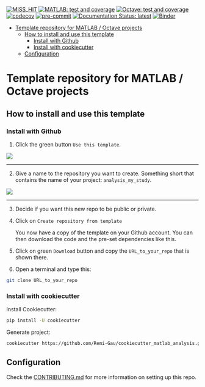 <!--
When you have set up your repo you may need to change those badges
-->

[![MISS_HIT](https://github.com/Remi-Gau/template_matlab_analysis/actions/workflows/miss_hit.yml/badge.svg?branch=main)](https://github.com/Remi-Gau/template_matlab_analysis/actions/workflows/miss_hit.yml)
[![MATLAB: test and coverage](https://github.com/Remi-Gau/template_matlab_analysis/actions/workflows/matlab_test_and_coverage.yaml/badge.svg)](https://github.com/Remi-Gau/template_matlab_analysis/actions/workflows/matlab_test_and_coverage.yaml)
[![Octave: test and coverage](https://github.com/Remi-Gau/template_matlab_analysis/actions/workflows/octave_test_and_coverage.yml/badge.svg?branch=main)](https://github.com/Remi-Gau/template_matlab_analysis/actions/workflows/octave_test_and_coverage.yml)
[![codecov](https://codecov.io/gh/Remi-Gau/template_matlab_analysis/branch/master/graph/badge.svg?token=aFXb7WSAsm)](https://codecov.io/gh/Remi-Gau/template_matlab_analysis)
[![pre-commit](https://img.shields.io/badge/pre--commit-enabled-brightgreen?logo=pre-commit&logoColor=white)](https://github.com/pre-commit/pre-commit)
[![Documentation Status: latest](https://readthedocs.org/projects/template_matlab_analysis/badge/?version=latest)](https://template_matlab_analysis.readthedocs.io/en/latest/?badge=latest)
[![Binder](https://mybinder.org/badge_logo.svg)](https://mybinder.org/v2/gh/Remi-Gau/template_matlab_analysis/main)

- [Template repository for MATLAB / Octave projects](#template-repository-for-matlab--octave-projects)
   - [How to install and use this template](#how-to-install-and-use-this-template)
      - [Install with Github](#install-with-github)
      - [Install with cookiecutter](#install-with-cookiecutter)
   - [Configuration](#configuration)

# Template repository for MATLAB / Octave projects

## How to install and use this template

### Install with Github

1. Click the green button `Use this template`.

![](https://user-images.githubusercontent.com/6961185/167254070-b6fd34dc-1334-41c5-b0a6-eb7234f008d9.jpg)

<hr>

2. Give a name to the repository you want to create. Something short that
   contains the name of your project: `analysis_my_study`.

![](https://user-images.githubusercontent.com/6961185/167254100-ad4eaa48-36a9-4dee-947e-d6957ab6d8a5.png)

<hr>

3. Decide if you want this new repo to be public or private.

4. Click on `Create repository from template`

   You now have a copy of the template on your Github account. You can then
   download the code and the pre-set dependencies like this.

5. Click on green `Download` button and copy the `URL_to_your_repo` that is
   shown there.

6. Open a terminal and type this:

```bash
git clone URL_to_your_repo
```

### Install with cookiecutter

Install Cookiecutter:

```bash
pip install -U cookiecutter
```

Generate project:

```bash
cookiecutter https://github.com/Remi-Gau/cookiecutter_matlab_analysis.git
```

## Configuration

Check the
[CONTRIBUTING.md](https://github.com/Remi-Gau/template_matlab_analysis/blob/main/CONTRIBUTING.md)
for more information on setting up this repo.
